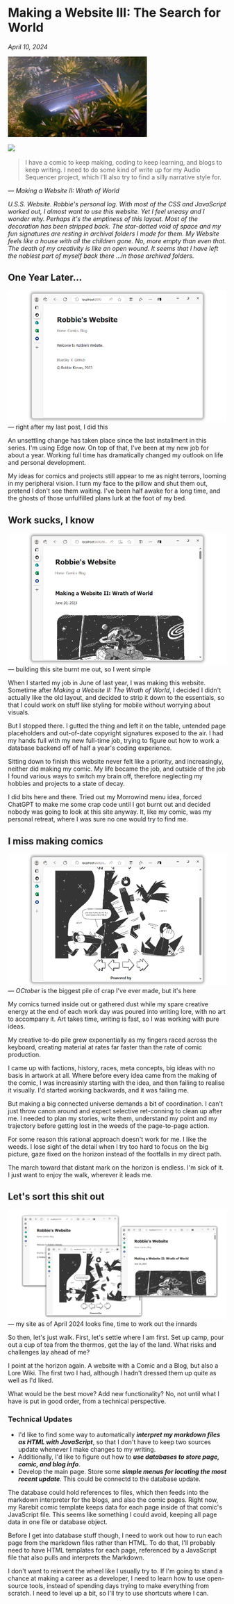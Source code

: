 # Making a Website III: The Search for World

*April 10, 2024*

![here lies comics, the lives I had made](/img/blog/making_a_website_iii/hes-dead-jim.png)

![](/img/blog/making_a_website_iii/)
> I have a comic to keep making, coding to keep learning, and blogs to keep writing. I need to do some kind of write up for my Audio Sequencer project, which I'll also try to find a silly narrative style for.

&mdash; *Making a Website II: Wrath of World*

*U.S.S. Website. Robbie's personal log. With most of the CSS and JavaScript worked out, I almost want to use this website. Yet I feel uneasy and I wonder why. Perhaps it's the emptiness of this layout. Most of the decoration has been stripped back. The star-dotted void of space and my fun signatures are resting in archival folders I made for them. My Website feels like a house with all the children gone. No, more empty than even that. The death of my creativity is like an open wound. It seems that I have left the noblest part of myself back there ...in those archived folders.*

## One Year Later...

![](/img/blog/making_a_website_iii/new-site-main.png)
&mdash; right after my last post, I did this

An unsettling change has taken place since the last installment in this series. I'm using Edge now. On top of that, I've been at my new job for about a year. Working full time has dramatically changed my outlook on life and personal development.

My ideas for comics and projects still appear to me as night terrors, looming in my peripheral vision. I turn my face to the pillow and shut them out, pretend I don't see them waiting. I've been half awake for a long time, and the ghosts of those unfulfilled plans lurk at the foot of my bed.

## Work sucks, I know

![](/img/blog/making_a_website_iii/new-site-blog.png)
&mdash; building this site burnt me out, so I went simple

When I started my job in June of last year, I was making this website. Sometime after *Making a Website II: The Wrath of World*, I decided I didn't actually like the old layout, and decided to strip it down to the essentials, so that I could work on stuff like styling for mobile without worrying about visuals.

But I stopped there. I gutted the thing and left it on the table, untended page placeholders and out-of-date copyright signatures exposed to the air. I had my hands full with my new full-time job, trying to figure out how to work a database backend off of half a year's coding experience.

Sitting down to finish this website never felt like a priority, and increasingly, neither did making my comic. My life became the job, and outside of the job I found various ways to switch my brain off, therefore neglecting my hobbies and projects to a state of decay.

I did bits here and there. Tried out my Morrowind menu idea, forced ChatGPT to make me some crap code until I got burnt out and decided nobody was going to look at this site anyway. It, like my comic, was my personal retreat, where I was sure no one would try to find me.

## I miss making comics

![](/img/blog/making_a_website_iii/new-site-comic.png)
&mdash; *OCtober* is the biggest pile of crap I've ever made, but it's here

My comics turned inside out or gathered dust while my spare creative energy at the end of each work day was poured into writing lore, with no art to accompany it. Art takes time, writing is fast, so I was working with pure ideas.

My creative to-do pile grew exponentially as my fingers raced across the keyboard, creating material at rates far faster than the rate of comic production.

I came up with factions, history, races, meta concepts, big ideas with no basis in artwork at all. Where before every idea came from the making of the comic, I was increasinly starting with the idea, and then failing to realise it visually. I'd started working backwards, and it was failing me.

But making a big connected universe demands a bit of coordination. I can't just throw canon around and expect selective ret-conning to clean up after me. I needed to plan my stories, write them, understand my point and my trajectory before getting lost in the weeds of the page-to-page action.

For some reason this rational approach doesn't work for me. I like the weeds. I lose sight of the detail when I try too hard to focus on the big picture, gaze fixed on the horizon instead of the footfalls in my direct path.

The march toward that distant mark on the horizon is endless. I'm sick of it. I just want to enjoy the walk, wherever it leads me.

## Let's sort this shit out

![](/img/blog/making_a_website_iii/website-2.png)
&mdash; my site as of April 2024 looks fine, time to work out the innards

So then, let's just walk. First, let's settle where I am first. Set up camp, pour out a cup of tea from the thermos, get the lay of the land. What risks and challenges lay ahead of me?

I point at the horizon again. A website with a Comic and a Blog, but also a Lore Wiki. The first two I had, although I hadn't dressed them up quite as well as I'd liked.

What would be the best move? Add new functionality? No, not until what I have is put in good order, from a technical perspective.

### Technical Updates

- I'd like to find some way to automatically _**interpret my markdown files as HTML with JavaScript**_, so that I don't have to keep two sources update whenever I make changes to my writing.
- Additionally, I'd like to figure out how to _**use databases to store page, comic, and blog info**_.
- Develop the main page. Store some _**simple menus for locating the most recent update**_. This could be connectd to the database update.

The database could hold references to files, which then feeds into the markdown interpreter for the blogs, and also the comic pages. Right now, my Rarebit comic template keeps data for each page inside of that comic's JavaScript file. This seems like something I could avoid, keeping all page data in one file or database object.

Before I get into database stuff though, I need to work out how to run each page from the markdown files rather than HTML. To do that, I'll probably need to have HTML templates for each page, referenced by a JavaScript file that also pulls and interprets the Markdown.

I don't want to reinvent the wheel like I usually try to. If I'm going to stand a chance at making a career as a developer, I need to learn how to use open-source tools, instead of spending days trying to make everything from scratch. I need to level up a bit, so I'll try to use shortcuts where I can.
